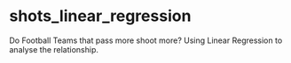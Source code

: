# shots_linear_regression
Do Football Teams that pass more shoot more? Using Linear Regression to analyse the relationship.
